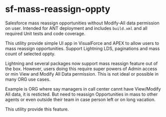 # sf-mass-reassign-oppty
Salesforce mass reassign opportunities without Modify-All data permission on user. Intended for ANT deployment and includes `build.xml` and all required Unit tests and code coverage.

This utility provide simple UI app in VisualForce and APEX to allow users to mass reassign opportunities. Support Lightning LDS, paginations and mass count of selected oppty.

Lightning and several packages now support mass reassign feature out of the box. However, users doing this require super powers of Admin access or min View and Modify All Data permission. This is not ideal or possible in many ORG use cases.

Example is ORG where say managers in call center cannt have View/Modify All data, it is resticted. But need to reassign Opportunities in mass to other agents or even outside their team in case person left or on long vacation.

This utility provide this feature.
